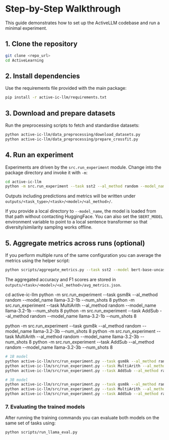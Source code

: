 # Step-by-Step Walkthrough

This guide demonstrates how to set up the ActiveLLM codebase and run a minimal experiment.

## 1. Clone the repository

```bash
git clone <repo_url>
cd ActiveLearning
```

## 2. Install dependencies

Use the requirements file provided with the main package:

```bash
pip install -r active-ic-llm/requirements.txt
```

## 3. Download and prepare datasets

Run the preprocessing scripts to fetch and standardise datasets:

```bash
python active-ic-llm/data_preprocessing/download_datasets.py
python active-ic-llm/data_preprocessing/prepare_crossfit.py
```

## 4. Run an experiment

Experiments are driven by the `src.run_experiment` module. Change into the package directory and invoke it with `-m`:

```bash
cd active-ic-llm
python -m src.run_experiment --task sst2 --al_method random --model_name bert-base-uncased --num_shots 8
```

Outputs including predictions and metrics will be written under `outputs/<task_type>/<task>/<model>/<al_method>/`.

If you provide a local directory to `--model_name`, the model is loaded from
that path without contacting HuggingFace. You can also set the `SBERT_MODEL`
environment variable to point to a local sentence transformer so that
diversity/similarity sampling works offline.

## 5. Aggregate metrics across runs (optional)

If you perform multiple runs of the same configuration you can average the metrics using the helper script:

```bash
python scripts/aggregate_metrics.py --task sst2 --model bert-base-uncased --al_method random
```

The aggregated accuracy and F1 scores are stored in `outputs/<task>/<model>/<al_method>/avg_metrics.json`.

cd active-ic-llm
python -m src.run_experiment --task gsm8k --al_method random --model_name llama-3.2-1b --num_shots 8
python -m src.run_experiment --task MultiArith --al_method random --model_name llama-3.2-1b --num_shots 8
python -m src.run_experiment --task AddSub --al_method random --model_name llama-3.2-1b --num_shots 8

python -m src.run_experiment --task gsm8k --al_method random --model_name llama-3.2-3b --num_shots 8
python -m src.run_experiment --task MultiArith --al_method random --model_name llama-3.2-3b --num_shots 8
python -m src.run_experiment --task AddSub --al_method random --model_name llama-3.2-3b --num_shots 8

```bash
# 1B model
python active-ic-llm/src/run_experiment.py --task gsm8k --al_method random --model_name llama-3.2-1b --num_shots 8
python active-ic-llm/src/run_experiment.py --task MultiArith --al_method random --model_name llama-3.2-1b --num_shots 8
python active-ic-llm/src/run_experiment.py --task AddSub --al_method random --model_name llama-3.2-1b --num_shots 8

# 3B model
python active-ic-llm/src/run_experiment.py --task gsm8k --al_method random --model_name llama-3.2-3b --num_shots 8
python active-ic-llm/src/run_experiment.py --task MultiArith --al_method random --model_name llama-3.2-3b --num_shots 8
python active-ic-llm/src/run_experiment.py --task AddSub --al_method random --model_name llama-3.2-3b --num_shots 8
```


### 7. Evaluating the trained models

After running the training commands you can evaluate both models on the same set of tasks using:

```bash
python scripts/run_llama_eval.py
```

